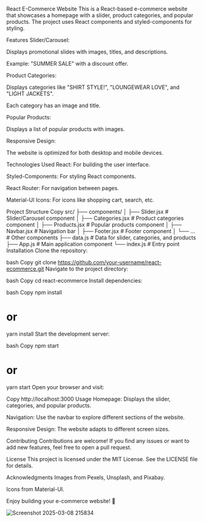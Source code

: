 React E-Commerce Website
This is a React-based e-commerce website that showcases a homepage with a slider, product categories, and popular products. The project uses React components and styled-components for styling.

Features
Slider/Carousel:

Displays promotional slides with images, titles, and descriptions.

Example: "SUMMER SALE" with a discount offer.

Product Categories:

Displays categories like "SHIRT STYLE!", "LOUNGEWEAR LOVE", and "LIGHT JACKETS".

Each category has an image and title.

Popular Products:

Displays a list of popular products with images.

Responsive Design:

The website is optimized for both desktop and mobile devices.

Technologies Used
React: For building the user interface.

Styled-Components: For styling React components.

React Router: For navigation between pages.

Material-UI Icons: For icons like shopping cart, search, etc.

Project Structure
Copy
src/
├── components/
│   ├── Slider.jsx       # Slider/Carousel component
│   ├── Categories.jsx   # Product categories component
│   ├── Products.jsx     # Popular products component
│   ├── Navbar.jsx       # Navigation bar
│   ├── Footer.jsx       # Footer component
│   └── ...              # Other components
├── data.js              # Data for slider, categories, and products
├── App.js               # Main application component
└── index.js             # Entry point
Installation
Clone the repository:

bash
Copy
git clone https://github.com/your-username/react-ecommerce.git
Navigate to the project directory:

bash
Copy
cd react-ecommerce
Install dependencies:

bash
Copy
npm install
# or
yarn install
Start the development server:

bash
Copy
npm start
# or
yarn start
Open your browser and visit:

Copy
http://localhost:3000
Usage
Homepage: Displays the slider, categories, and popular products.

Navigation: Use the navbar to explore different sections of the website.

Responsive Design: The website adapts to different screen sizes.

Contributing
Contributions are welcome! If you find any issues or want to add new features, feel free to open a pull request.

License
This project is licensed under the MIT License. See the LICENSE file for details.

Acknowledgments
Images from Pexels, Unsplash, and Pixabay.

Icons from Material-UI.

Enjoy building your e-commerce website! 🚀



![Screenshot 2025-03-08 215834](https://github.com/user-attachments/assets/0b757450-eb46-4271-8602-5e23e15bdb13)

